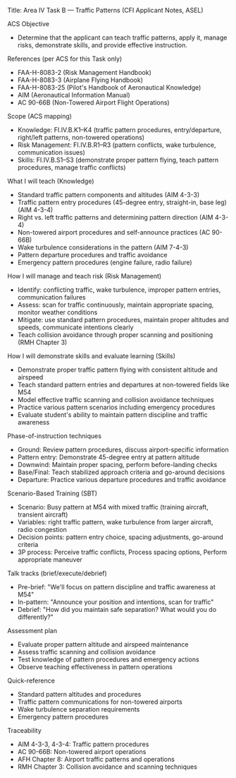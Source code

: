 Title: Area IV Task B — Traffic Patterns (CFI Applicant Notes, ASEL)

ACS Objective
- Determine that the applicant can teach traffic patterns, apply it, manage risks, demonstrate skills, and provide effective instruction.

References (per ACS for this Task only)
- FAA-H-8083-2 (Risk Management Handbook)
- FAA-H-8083-3 (Airplane Flying Handbook)
- FAA-H-8083-25 (Pilot's Handbook of Aeronautical Knowledge)
- AIM (Aeronautical Information Manual)
- AC 90-66B (Non-Towered Airport Flight Operations)

Scope (ACS mapping)
- Knowledge: FI.IV.B.K1–K4 (traffic pattern procedures, entry/departure, right/left patterns, non-towered operations)
- Risk Management: FI.IV.B.R1–R3 (pattern conflicts, wake turbulence, communication issues)
- Skills: FI.IV.B.S1–S3 (demonstrate proper pattern flying, teach pattern procedures, manage traffic conflicts)

What I will teach (Knowledge)
- Standard traffic pattern components and altitudes (AIM 4-3-3)
- Traffic pattern entry procedures (45-degree entry, straight-in, base leg) (AIM 4-3-4)
- Right vs. left traffic patterns and determining pattern direction (AIM 4-3-4)
- Non-towered airport procedures and self-announce practices (AC 90-66B)
- Wake turbulence considerations in the pattern (AIM 7-4-3)
- Pattern departure procedures and traffic avoidance
- Emergency pattern procedures (engine failure, radio failure)

How I will manage and teach risk (Risk Management)
- Identify: conflicting traffic, wake turbulence, improper pattern entries, communication failures
- Assess: scan for traffic continuously, maintain appropriate spacing, monitor weather conditions
- Mitigate: use standard pattern procedures, maintain proper altitudes and speeds, communicate intentions clearly
- Teach collision avoidance through proper scanning and positioning (RMH Chapter 3)

How I will demonstrate skills and evaluate learning (Skills)
- Demonstrate proper traffic pattern flying with consistent altitude and airspeed
- Teach standard pattern entries and departures at non-towered fields like M54
- Model effective traffic scanning and collision avoidance techniques
- Practice various pattern scenarios including emergency procedures
- Evaluate student's ability to maintain pattern discipline and traffic awareness

Phase-of-instruction techniques
- Ground: Review pattern procedures, discuss airport-specific information
- Pattern entry: Demonstrate 45-degree entry at pattern altitude
- Downwind: Maintain proper spacing, perform before-landing checks
- Base/Final: Teach stabilized approach criteria and go-around decisions
- Departure: Practice various departure procedures and traffic avoidance

Scenario-Based Training (SBT)
- Scenario: Busy pattern at M54 with mixed traffic (training aircraft, transient aircraft)
- Variables: right traffic pattern, wake turbulence from larger aircraft, radio congestion
- Decision points: pattern entry choice, spacing adjustments, go-around criteria
- 3P process: Perceive traffic conflicts, Process spacing options, Perform appropriate maneuver

Talk tracks (brief/execute/debrief)
- Pre-brief: "We'll focus on pattern discipline and traffic awareness at M54"
- In-pattern: "Announce your position and intentions, scan for traffic"
- Debrief: "How did you maintain safe separation? What would you do differently?"

Assessment plan
- Evaluate proper pattern altitude and airspeed maintenance
- Assess traffic scanning and collision avoidance
- Test knowledge of pattern procedures and emergency actions
- Observe teaching effectiveness in pattern operations

Quick-reference
- Standard pattern altitudes and procedures
- Traffic pattern communications for non-towered airports
- Wake turbulence separation requirements
- Emergency pattern procedures

Traceability
- AIM 4-3-3, 4-3-4: Traffic pattern procedures
- AC 90-66B: Non-towered airport operations
- AFH Chapter 8: Airport traffic patterns and operations
- RMH Chapter 3: Collision avoidance and scanning techniques